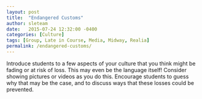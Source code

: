 ```yaml
---
layout: post
title:  "Endangered Customs"
author: sleteam
date:   2015-07-24 12:32:00 -0400
categories: [Culture]
tags: [Group, Late in Course, Media, Midway, Realia]
permalink: /endangered-customs/
---
```

Introduce students to a few aspects of your culture that you think might be fading or at risk of loss. This may even be the language itself! Consider showing pictures or videos as you do this. Encourage students to guess why that may be the case, and to discuss ways that these losses could be prevented.